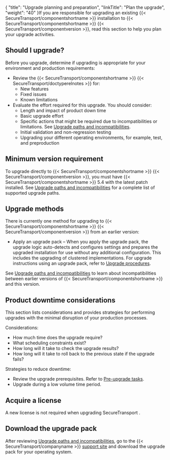 {
    "title": "Upgrade planning and preparation",
    "linkTitle": "Plan the upgrade",
    "weight": "40"
}If you are responsible for upgrading an existing {{< SecureTransport/componentshortname  >}} installation to {{< SecureTransport/componentshortname  >}} {{< SecureTransport/componentversion  >}}, read this section to help you plan your upgrade activities.

## Should I upgrade?

Before you upgrade, determine if upgrading is appropriate for your environment and production requirements:

-   Review the {{< SecureTransport/componentshortname >}} {{< SecureTransport/doctyperelnotes >}} for:
    -   New features
    -   Fixed issues
    -   Known limitations
-   Evaluate the effort required for this upgrade. You should consider:
    -   Length and impact of product down time
    -   Basic upgrade effort
    -   Specific actions that might be required due to incompatibilities or limitations. See [Upgrade paths and incompatibilities](incompatibilities).
    -   Initial validation and non-regression testing
    -   Upgrading your different operating environments, for example, test, and preproduction

## Minimum version requirement

To upgrade directly to {{< SecureTransport/componentshortname  >}} {{< SecureTransport/componentversion  >}}, you must have {{< SecureTransport/componentshortname  >}} 5.4 with the latest patch installed. See [Upgrade paths and incompatibilities](incompatibilities) for a complete list of supported upgrade paths.

## Upgrade methods

There is currently one method for upgrading to {{< SecureTransport/componentshortname  >}} {{< SecureTransport/componentversion  >}} from an earlier version:

-   Apply an upgrade pack – When you apply the upgrade pack, the upgrade logic auto-detects and configures settings and prepares the upgraded installation for use without any additional configuration. This includes the upgrading of clustered implementations. For upgrade instructions using an upgrade pack, refer to [Upgrade procedures](../upgrade_overview).

See [Upgrade paths and incompatibilities](incompatibilities) to learn about incompatibilities between earlier versions of {{< SecureTransport/componentshortname  >}} and this version.

## Product downtime considerations

This section lists considerations and provides strategies for performing upgrades with the minimal disruption of your production processes.

Considerations:

-   How much time does the upgrade require?
-   What scheduling constraints exist?
-   How long will it take to check the upgrade results?
-   How long will it take to roll back to the previous state if the upgrade fails?

Strategies to reduce downtime:

-   Review the upgrade prerequisites. Refer to [Pre-upgrade tasks](../before_you_upgrade).
-   Upgrade during a low volume time period.

## Acquire a license

A new license is not required when upgrading SecureTransport .

## Download the upgrade pack

After reviewing [Upgrade paths and incompatibilities](incompatibilities), go to the {{< SecureTransport/companyname  >}} [support site](https://support.axway.com/) and download the upgrade pack for your operating system.
